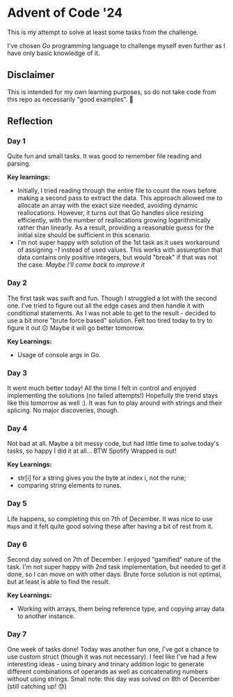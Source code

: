 # Advent of Code '24

This is my attempt to solve at least some tasks from the challenge.

I've chosen _Go_ programming language to challenge myself even further as I have only basic knowledge of it.

## Disclaimer
This is intended for my own learning purposes, so do not take code from this repo as necessarily "good examples". 🙂

## Reflection
### Day 1
Quite fun and small tasks. It was good to remember file reading and parsing.

__Key learnings:__
- Initially, I tried reading through the entire file to count the rows before making a second pass to extract the data. This approach allowed me to allocate an array with the exact size needed, avoiding dynamic reallocations. However, it turns out that Go handles slice resizing efficiently, with the number of reallocations growing logarithmically rather than linearly. As a result, providing a reasonable guess for the initial size should be sufficient in this scenario.
- I'm not super happy with solution of the 1st task as it uses workaround of assigning _-1_ instead of used values. This works with assumption that data contains only positive integers, but would "break" if that was not the case. _Maybe I'll come back to improve it_

### Day 2
The first task was swift and fun. Though I struggled a lot with the second one. I've tried to figure out all the edge cases and then handle it with conditional statements. As I was not able to get to the result - decided to use a bit more "brute force based" solution. Felt too tired today to try to figure it out 😕 Maybe it will go better tomorrow.

__Key Learnings:__
- Usage of console args in Go.

### Day 3
It went much better today! All the time I felt in control and enjoyed implementing the solutions (no failed attempts!) Hopefully the trend stays like this tomorrow as well :). It was fun to play around with strings and their splicing. No major discoveries, though.

### Day 4
Not bad at all. Maybe a bit messy code, but had little time to solve today's tasks, so happy I did it at all... BTW Spotify Wrapped is out!

__Key Learnings:__
- str[i] for a string gives you the byte at index i, not the rune;
- comparing string elements to runes.

### Day 5
Life happens, so completing this on 7th of December. It was nice to use `Map`s and it felt quite good solving these after having a bit of rest from it.

### Day 6
Second day solved on 7th of December. I enjoyed "gamified" nature of the task. I'm not super happy with 2nd task implementation, but needed to get it done, so I can move on with other days. Brute force solution is not optimal, but at least is able to find the result.

__Key Learnings:__
- Working with arrays, them being reference type, and copying array data to another instance.

### Day 7
One week of tasks done! Today was another fun one, I've got a chance to use custom struct (though it was not necessary). I feel like I've had a few interesting ideas - using binary and trinary addition logic to generate different combinations of operands as well as concatenating numbers without using strings. Small note: this day was solved on 8th of December (still catching up! 😓)